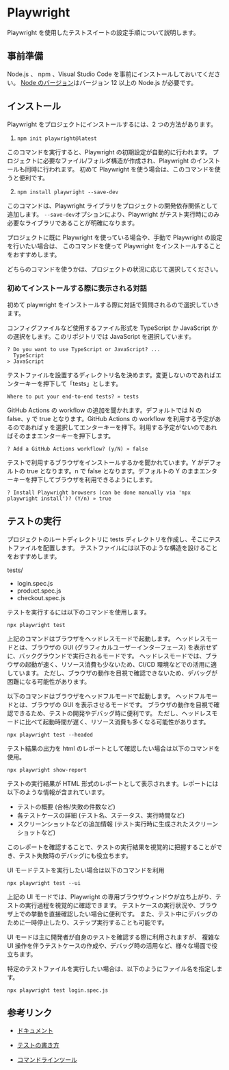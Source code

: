 # Playwright

Playwright を使用したテストスイートの設定手順について説明します。

## 事前準備

Node.js 、 npm 、Visual Studio Code を事前にインストールしておいてください。
[Node のバージョン](https://learn.microsoft.com/ja-jp/microsoft-edge/playwright/)はバージョン 12 以上の Node.js が必要です。

## インストール

Playwright をプロジェクトにインストールするには、2 つの方法があります。

1. `npm init playwright@latest`

このコマンドを実行すると、Playwright の初期設定が自動的に行われます。
プロジェクトに必要なファイル/フォルダ構造が作成され、Playwright のインストールも同時に行われます。
初めて Playwright を使う場合は、このコマンドを使うと便利です。

2. `npm install playwright --save-dev`

このコマンドは、Playwright ライブラリをプロジェクトの開発依存関係として追加します。
`--save-dev`オプションにより、Playwright がテスト実行時にのみ必要なライブラリであることが明確になります。

プロジェクトに既に Playwright を使っている場合や、手動で Playwright の設定を行いたい場合は、
このコマンドを使って Playwright をインストールすることをおすすめします。

どちらのコマンドを使うかは、プロジェクトの状況に応じて選択してください。

### 初めてインストールする際に表示される対話

初めて playwright をインストールする際に対話で質問されるので選択していきます。

コンフィグファイルなど使用するファイル形式を TypeScript か JavaScript かの選択をします。このリポジトリでは JavaScript を選択しています。

```
? Do you want to use TypeScript or JavaScript? ...
  TypeScript
> JavaScript
```

テストファイルを設置するディレクトリ名を決めます。変更しないのであればエンターキーを押下して「tests」とします。

```
Where to put your end-to-end tests? » tests
```

GitHub Actions の workflow の追加を聞かれます。デフォルトでは N の false、y で true となります。GitHub Actions の workflow を利用する予定があるのであれば y を選択してエンターキーを押下。利用する予定がないのであればそのままエンターキーを押下します。

```
? Add a GitHub Actions workflow? (y/N) » false
```

テストで利用するブラウザをインストールするかを聞かれています。Y がデフォルトの true となります。n で false となります。デフォルトの Y のままエンターキーを押下してブラウザを利用できるようにします。

```
? Install Playwright browsers (can be done manually via 'npx playwright install')? (Y/n) » true
```

## テストの実行

プロジェクトのルートディレクトリに tests ディレクトリを作成し、そこにテストファイルを配置します。
テストファイルには以下のような構造を設けることをおすすめします。

tests/

- login.spec.js
- product.spec.js
- checkout.spec.js

テストを実行するには以下のコマンドを使用します。

`npx playwright test`

上記のコマンドはブラウザをヘッドレスモードで起動します。
ヘッドレスモードとは、ブラウザの GUI (グラフィカルユーザーインターフェース) を表示せずに、バックグラウンドで実行されるモードです。
ヘッドレスモードでは、ブラウザの起動が速く、リソース消費も少ないため、CI/CD 環境などでの活用に適しています。
ただし、ブラウザの動作を目視で確認できないため、デバッグが困難になる可能性があります。

以下のコマンドはブラウザをヘッドフルモードで起動します。
ヘッドフルモードとは、ブラウザの GUI を表示させるモードです。
ブラウザの動作を目視で確認できるため、テストの開発やデバッグ時に便利です。
ただし、ヘッドレスモードに比べて起動時間が遅く、リソース消費も多くなる可能性があります。

`npx playwright test --headed`

テスト結果の出力を html のレポートとして確認したい場合は以下のコマンドを使用。

`npx playwright show-report`

テストの実行結果が HTML 形式のレポートとして表示されます。レポートには以下のような情報が含まれています。

- テストの概要 (合格/失敗の件数など)
- 各テストケースの詳細 (テスト名、ステータス、実行時間など)
- スクリーンショットなどの追加情報 (テスト実行時に生成されたスクリーンショットなど)

このレポートを確認することで、テストの実行結果を視覚的に把握することができ、テスト失敗時のデバッグにも役立ちます。

UI モードテストを実行したい場合は以下のコマンドを利用

`npx playwright test --ui`

上記の UI モードでは、Playwright の専用ブラウザウィンドウが立ち上がり、テストの実行過程を視覚的に確認できます。
テストケースの実行状況や、ブラウザ上での挙動を直接確認したい場合に便利です。
また、テスト中にデバッグのために一時停止したり、ステップ実行することも可能です。

UI モードは主に開発者が自身のテストを確認する際に利用されますが、
複雑な UI 操作を伴うテストケースの作成や、デバッグ時の活用など、様々な場面で役立ちます。

特定のテストファイルを実行したい場合は、以下のようにファイル名を指定します。

`npx playwright test login.spec.js`

## 参考リンク

- [ドキュメント](https://playwright.dev/docs/intro)

- [テストの書き方](https://playwright.dev/docs/writing-tests)

- [コマンドラインツール](https://playwright.dev/docs/browsers)
